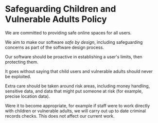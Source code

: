 
# Safeguarding Children and Vulnerable Adults Policy

We are committed to providing safe online spaces for all users.

We aim to make our software *safe by design*, including safeguarding concerns as part of the 
software design process.

Our software should be proactive in establishing a user's limits, then protecting them.

It goes without saying that child users and vulnerable adults should never be exploited. 

Extra care should be taken around risk areas, including money handling, sensitive data, and
data that might put someone at risk (for example, precise location data).

Were it to become appropriate, for example if staff were to work directly with children or vulnerable adults,
we will carry out up to date criminal records checks. This does not affect our current work.

